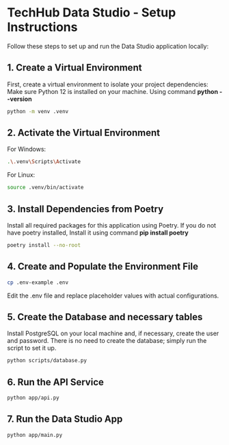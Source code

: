 # TechHub Data Studio - Setup Instructions

Follow these steps to set up and run the Data Studio application locally:

## 1. Create a Virtual Environment
First, create a virtual environment to isolate your project dependencies:
Make sure Python 12 is installed on your machine. Using command **python --version**

```bash
python -m venv .venv
```

## 2. Activate the Virtual Environment
For Windows:
```bash
.\.venv\Scripts\Activate
```

For Linux:
```bash
source .venv/bin/activate
```

## 3. Install Dependencies from Poetry
Install all required packages for this application using Poetry.
If you do not have poetry installed, Install it using command **pip install poetry**

```bash
poetry install --no-root
```

## 4. Create and Populate the Environment File
```bash
cp .env-example .env
```
Edit the .env file and replace placeholder values with actual configurations.

## 5. Create the Database and necessary tables
Install PostgreSQL on your local machine and, if necessary, create the user and password. There is no need to create the database; simply run the script to set it up.

```bash
python scripts/database.py
```

## 6. Run the API Service

```bash
python app/api.py
```

## 7. Run the Data Studio App

```bash
python app/main.py
```